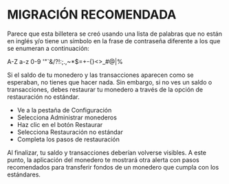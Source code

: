 #  MIGRACIÓN RECOMENDADA

Parece que esta billetera se creó usando una lista de palabras que no están en inglés y/o tiene un símbolo en la frase de contraseña diferente a los que se enumeran a continuación:

A-Z a-z 0-9 '"`&/?!:;.,~*$=+-{}<>\_#@|%

Si el saldo de tu monedero y las transacciones aparecen como se esperaban, no tienes que hacer nada. Sin embargo, si no ves un saldo o transacciones, debes restaurar tu monedero a través de la opción de restauración no estándar.

- Ve a la pestaña de Configuración
- Selecciona Administrar monederos
- Haz clic en el botón Restaurar
- Selecciona Restauración no estándar
- Completa los pasos de restauración

Al finalizar, tu saldo y transacciones deberían volverse visibles. A este punto, la aplicación del monedero te mostrará otra alerta con pasos recomendados para transferir fondos de un monedero que cumpla con los estándares.